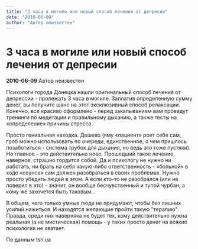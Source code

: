 ```yaml
---
title: "3 часа в могиле или новый способ лечения от депресии"
date: "2010-06-09"
author: "Автор неизвестен"
---
```


# 3 часа в могиле или новый способ лечения от депресии

**2010-06-09** Автор неизвестен

Психологи города Донецка нашли оригинальный способ лечения от депрессии - пролежать 3 часа в могиле. Заплатив определенную сумму денег, вы получите шанс на этот эксклюзивный способ релаксации. Конечно, все красиво оформлено - перед закапыванием вам проведут тренинги по медитации и правильному дыханию, а также тесты на «определение» причины стресса.

Просто гениальная находка. Дешево (яму «пациент» роет себе сам, гроб можно использовать по очереди, единственное, о чем пришлось позаботиться - система трубок для дыхания, но ведь это тоже пустяки). Но главное - это действительно ново. Прошедший такое лечение, наверное, страшно гордится собой. Да и психологу не нужно ни работать, ни брать на себя какую-либо ответственность - «больной» в ходе «сеанса» сам должен разобраться в своих проблемах. Нужно просто убедить людей в этом. А если кто-то не разобрался (или не поверил в это) - значит, он вообще бесчувственный и тупой чурбан, а кому же захочется быть таковым...

В общем, чего только умные люди не придумают, чтобы без лишних усилий нажиться. И находятся желающие пройти такую "терапию". Правда, среди них наверняка не будет тех, кому действительно нужна реальная (а не мистическая) помощь - у таких просто денег на всякие психологии не хватает.

По данным tsn.ua